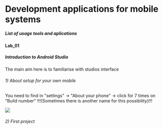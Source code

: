 <h1>Development applications for mobile systems</h1>

<h5>List of usage tools and aplications</h5>

<h4>Lab_01</h4>

<h5>Introduction to Android Studio</h5>

<p>The main aim here is to familiarise with studios interface</p>

<h6>1) About setup for your own mobile</h6>
<p>You need to find in "settings" -> "About your phone" -> click for 7 times on "Build number" !!!(Sometimes there is another name for this possibility)!!!</p>

<img src=".img/mobile_setup.png">

<h6>2) First project</h6>



